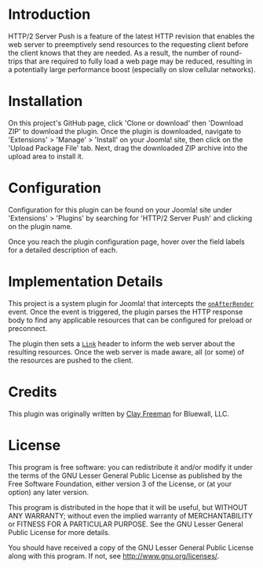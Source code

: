 # Introduction

HTTP/2 Server Push is a feature of the latest HTTP revision that enables the web
server to preemptively send resources to the requesting client before the client
knows that they are needed. As a result, the number of round-trips that are
required to fully load a web page may be reduced, resulting in a potentially
large performance boost (especially on slow cellular networks).

# Installation

On this project's GitHub page, click 'Clone or download' then 'Download ZIP' to
download the plugin. Once the plugin is downloaded, navigate to 'Extensions' >
'Manage' > 'Install' on your Joomla! site, then click on the
'Upload Package File' tab. Next, drag the downloaded ZIP archive into the upload
area to install it.

# Configuration

Configuration for this plugin can be found on your Joomla! site under
'Extensions' > 'Plugins' by searching for 'HTTP/2 Server Push' and clicking on
the plugin name.

Once you reach the plugin configuration page, hover over the field labels for a
detailed description of each.

# Implementation Details

This project is a system plugin for Joomla! that intercepts the
[`onAfterRender`] event. Once the event is triggered, the plugin parses the HTTP
response body to find any applicable resources that can be configured for
preload or preconnect.

The plugin then sets a [`Link`] header to inform the web server about the
resulting resources. Once the web server is made aware, all (or some) of the
resources are pushed to the client.

# Credits

This plugin was originally written by [Clay Freeman] for Bluewall, LLC.

# License

This program is free software: you can redistribute it and/or modify
it under the terms of the GNU Lesser General Public License as published by
the Free Software Foundation, either version 3 of the License, or
(at your option) any later version.

This program is distributed in the hope that it will be useful,
but WITHOUT ANY WARRANTY; without even the implied warranty of
MERCHANTABILITY or FITNESS FOR A PARTICULAR PURPOSE. See the
GNU Lesser General Public License for more details.

You should have received a copy of the GNU Lesser General Public License
along with this program. If not, see <http://www.gnu.org/licenses/>.

[`onAfterRender`]: https://docs.joomla.org/Plugin/Events/System#onAfterRender
[`Link`]: https://www.smashingmagazine.com/2017/04/guide-http2-server-push
[Clay Freeman]: https://github.com/clayfreeman

